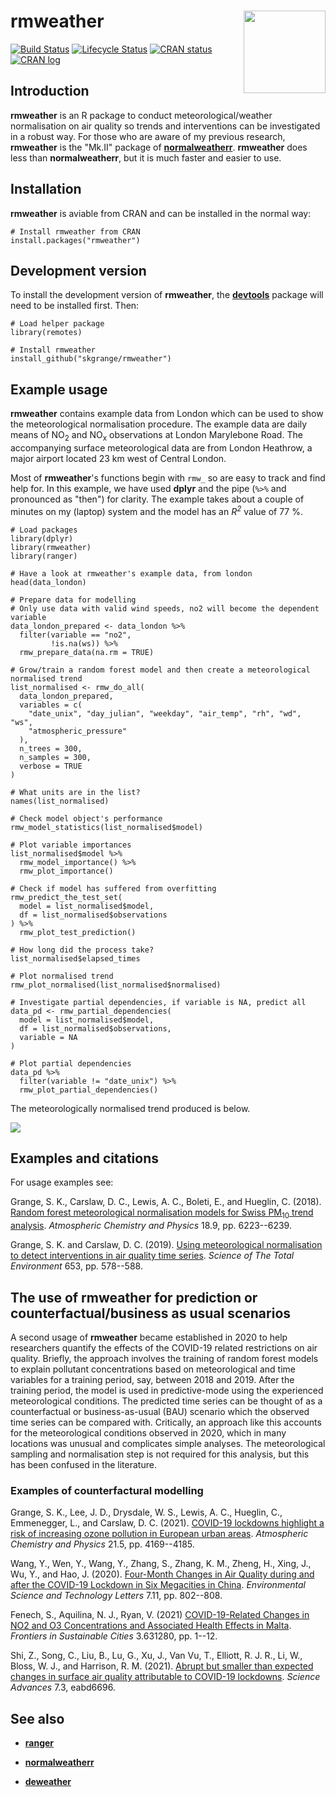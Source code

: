 # **rmweather** <a href='https://github.com/skgrange/rmweather'><img src='man/figures/logo.png' align="right" height="131.5" /></a>

[![Build Status](https://travis-ci.org/skgrange/rmweather.svg?branch=master)](https://travis-ci.org/skgrange/rmweather)
[![Lifecycle Status](https://img.shields.io/badge/lifecycle-maturing-blue.svg)](https://www.tidyverse.org/lifecycle/)
[![CRAN status](https://www.r-pkg.org/badges/version/rmweather)](https://cran.r-project.org/package=rmweather)
[![CRAN log](https://cranlogs.r-pkg.org/badges/last-week/rmweather?color=brightgreen)](https://cran.r-project.org/package=rmweather)

## Introduction

**rmweather** is an R package to conduct meteorological/weather normalisation on air quality so trends and interventions can be investigated in a robust way. For those who are aware of my previous research, **rmweather** is the "Mk.II" package of [**normalweatherr**](https://github.com/skgrange/normalweatherr). **rmweather** does less than **normalweatherr**, but it is much faster and easier to use. 

## Installation

**rmweather** is aviable from CRAN and can be installed in the normal way: 

```
# Install rmweather from CRAN
install.packages("rmweather")
```

## Development version

To install the development version of **rmweather**, the [**devtools**](https://github.com/hadley/devtools) package will need to be installed first. Then:

```
# Load helper package
library(remotes)

# Install rmweather
install_github("skgrange/rmweather")
```

## Example usage

**rmweather** contains example data from London which can be used to show the meteorological normalisation procedure. The example data are daily means of NO<sub>2</sub> and NO<sub>x</sub> observations at London Marylebone Road. The accompanying surface meteorological data are from London Heathrow, a major airport located 23 km west of Central London. 

Most of **rmweather**'s functions begin with `rmw_` so are easy to track and find help for. In this example, we have used **dplyr** and the pipe (`%>%` and pronounced as "then") for clarity. The example takes about a couple of minutes on my (laptop) system and the model has an *R<sup>2</sup>* value of 77 %. 

```
# Load packages
library(dplyr)
library(rmweather)
library(ranger)

# Have a look at rmweather's example data, from london
head(data_london)

# Prepare data for modelling
# Only use data with valid wind speeds, no2 will become the dependent variable
data_london_prepared <- data_london %>% 
  filter(variable == "no2",
         !is.na(ws)) %>% 
  rmw_prepare_data(na.rm = TRUE)

# Grow/train a random forest model and then create a meteorological normalised trend 
list_normalised <- rmw_do_all(
  data_london_prepared,
  variables = c(
    "date_unix", "day_julian", "weekday", "air_temp", "rh", "wd", "ws",
    "atmospheric_pressure"
  ),
  n_trees = 300,
  n_samples = 300,
  verbose = TRUE
)

# What units are in the list? 
names(list_normalised)

# Check model object's performance
rmw_model_statistics(list_normalised$model)

# Plot variable importances
list_normalised$model %>% 
  rmw_model_importance() %>% 
  rmw_plot_importance()

# Check if model has suffered from overfitting
rmw_predict_the_test_set(
  model = list_normalised$model,
  df = list_normalised$observations
) %>% 
  rmw_plot_test_prediction()

# How long did the process take? 
list_normalised$elapsed_times

# Plot normalised trend
rmw_plot_normalised(list_normalised$normalised)

# Investigate partial dependencies, if variable is NA, predict all
data_pd <- rmw_partial_dependencies(
  model = list_normalised$model, 
  df = list_normalised$observations,
  variable = NA
)

# Plot partial dependencies
data_pd %>% 
  filter(variable != "date_unix") %>% 
  rmw_plot_partial_dependencies()
```

The meteorologically normalised trend produced is below.

![](man/figures/normalised_no2_example.png)

## Examples and citations

For usage examples see: 

Grange, S. K., Carslaw, D. C., Lewis, A. C., Boleti, E., and Hueglin, C. (2018). [Random forest meteorological normalisation models for Swiss PM<sub>10</sub> trend analysis](https://www.atmos-chem-phys.net/18/6223/2018/). *Atmospheric Chemistry and Physics* 18.9, pp. 6223--6239.
  
Grange, S. K. and Carslaw, D. C. (2019). [Using meteorological normalisation to detect interventions in air quality time series](http://www.sciencedirect.com/science/article/pii/S004896971834244X). *Science of The Total Environment* 653, pp. 578--588.

## The use of **rmweather** for prediction or counterfactual/business as usual scenarios

A second usage of **rmweather** became established in 2020 to help researchers quantify the effects of the COVID-19 related restrictions on air quality. Briefly, the approach involves the training of random forest models to explain pollutant concentrations based on meteorological and time variables for a training period, say, between 2018 and 2019. After the training period, the model is used in predictive-mode using the experienced meteorological conditions. The predicted time series can be thought of as a counterfactual or business-as-usual (BAU) scenario which the observed time series can be compared with. Critically, an approach like this accounts for the meteorological conditions observed in 2020, which in many locations was unusual and complicates simple analyses. The meteorological sampling and normalisation step is not required for this analysis, but this has been confused in the literature. 

### Examples of counterfactural modelling

Grange, S. K., Lee, J. D., Drysdale, W. S., Lewis, A. C., Hueglin, C., Emmenegger, L., and Carslaw, D. C. (2021). [COVID-19 lockdowns highlight a risk of increasing ozone pollution in European urban areas](https://acp.copernicus.org/articles/21/4169/2021/). *Atmospheric Chemistry and Physics* 21.5, pp. 4169--4185.

Wang, Y., Wen, Y., Wang, Y., Zhang, S., Zhang, K. M., Zheng, H., Xing, J., Wu, Y., and Hao, J. (2020). [Four-Month Changes in Air Quality during and after the COVID-19 Lockdown in Six Megacities in China](https://doi.org/10.1021/acs.estlett.0c00605). *Environmental Science and Technology Letters* 7.11, pp. 802--808.

Fenech, S., Aquilina, N. J., Ryan, V. (2021) [COVID-19-Related Changes in NO2 and O3 Concentrations and Associated Health Effects in Malta](https://www.frontiersin.org/articles/10.3389/frsc.2021.631280/full). *Frontiers in Sustainable Cities* 3.631280, pp. 1--12. 

Shi, Z., Song, C., Liu, B., Lu, G., Xu, J., Van Vu, T., Elliott, R. J. R., Li, W., Bloss, W. J., and Harrison, R. M. (2021).
[Abrupt but smaller than expected changes in surface air quality attributable to COVID-19 lockdowns](http://advances.sciencemag.org/content/7/3/eabd6696.abstract). *Science Advances* 7.3, eabd6696.

## See also

  - [**ranger**](https://github.com/imbs-hl/ranger)
  
  - [**normalweatherr**](https://github.com/skgrange/normalweatherr)
  
  - [**deweather**](https://github.com/davidcarslaw/deweather)
